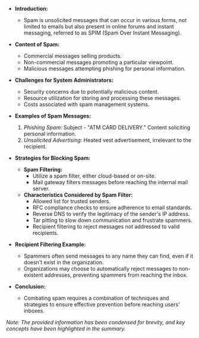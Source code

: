 - **Introduction:**
	- Spam is unsolicited messages that can occur in various forms, not limited to emails but also present in online forums and instant messaging, referred to as SPIM (Spam Over Instant Messaging).

- **Content of Spam:**
	- Commercial messages selling products.
	- Non-commercial messages promoting a particular viewpoint.
	- Malicious messages attempting phishing for personal information.

- **Challenges for System Administrators:**
	- Security concerns due to potentially malicious content.
	- Resource utilization for storing and processing these messages.
	- Costs associated with spam management systems.

- **Examples of Spam Messages:**
	1. *Phishing Spam:* Subject - "ATM CARD DELIVERY." Content soliciting personal information.
	2. *Unsolicited Advertising:* Heated vest advertisement, irrelevant to the recipient.

- **Strategies for Blocking Spam:**
	- **Spam Filtering:**
		- Utilize a spam filter, either cloud-based or on-site.
		- Mail gateway filters messages before reaching the internal mail server.
	- **Characteristics Considered by Spam Filter:**
		- Allowed list for trusted senders.
		- RFC compliance checks to ensure adherence to email standards.
		- Reverse DNS to verify the legitimacy of the sender's IP address.
		- Tar pitting to slow down communication and frustrate spammers.
		- Recipient filtering to reject messages not addressed to valid recipients.

- **Recipient Filtering Example:**
	- Spammers often send messages to any name they can find, even if it doesn't exist in the organization.
	- Organizations may choose to automatically reject messages to non-existent addresses, preventing spammers from reaching the inbox.

- **Conclusion:**
	- Combating spam requires a combination of techniques and strategies to ensure effective prevention before reaching users' inboxes.

*Note: The provided information has been condensed for brevity, and key concepts have been highlighted in the summary.*
